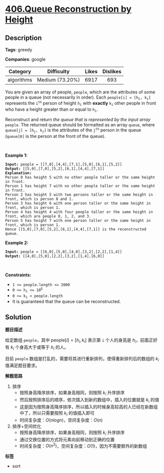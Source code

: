 # [406.Queue Reconstruction by Height](https://leetcode.com/problems/queue-reconstruction-by-height/description/)

## Description

**Tags**: greedy

**Companies**: google

|  Category  |   Difficulty    | Likes | Dislikes |
| :--------: | :-------------: | :---: | :------: |
| algorithms | Medium (73.20%) | 6917  |   693    |

<p>You are given an array of people, <code>people</code>, which are the attributes of some people in a queue (not necessarily in order). Each <code>people[i] = [h<sub>i</sub>, k<sub>i</sub>]</code> represents the <code>i<sup>th</sup></code> person of height <code>h<sub>i</sub></code> with <strong>exactly</strong> <code>k<sub>i</sub></code> other people in front who have a height greater than or equal to <code>h<sub>i</sub></code>.</p>
<p>Reconstruct and return <em>the queue that is represented by the input array </em><code>people</code>. The returned queue should be formatted as an array <code>queue</code>, where <code>queue[j] = [h<sub>j</sub>, k<sub>j</sub>]</code> is the attributes of the <code>j<sup>th</sup></code> person in the queue (<code>queue[0]</code> is the person at the front of the queue).</p>
<p>&nbsp;</p>
<p><strong class="example">Example 1:</strong></p>
<pre><code><strong>Input:</strong> people = [[7,0],[4,4],[7,1],[5,0],[6,1],[5,2]]
<strong>Output:</strong> [[5,0],[7,0],[5,2],[6,1],[4,4],[7,1]]
<strong>Explanation:</strong>
Person 0 has height 5 with no other people taller or the same height in front.
Person 1 has height 7 with no other people taller or the same height in front.
Person 2 has height 5 with two persons taller or the same height in front, which is person 0 and 1.
Person 3 has height 6 with one person taller or the same height in front, which is person 1.
Person 4 has height 4 with four people taller or the same height in front, which are people 0, 1, 2, and 3.
Person 5 has height 7 with one person taller or the same height in front, which is person 1.
Hence [[5,0],[7,0],[5,2],[6,1],[4,4],[7,1]] is the reconstructed queue.</code></pre>
<p><strong class="example">Example 2:</strong></p>
<pre><code><strong>Input:</strong> people = [[6,0],[5,0],[4,0],[3,2],[2,2],[1,4]]
<strong>Output:</strong> [[4,0],[5,0],[2,2],[3,2],[1,4],[6,0]]</code></pre>
<p>&nbsp;</p>
<p><strong>Constraints:</strong></p>
<ul>
  <li><code>1 &lt;= people.length &lt;= 2000</code></li>
  <li><code>0 &lt;= h<sub>i</sub> &lt;= 10<sup>6</sup></code></li>
  <li><code>0 &lt;= k<sub>i</sub> &lt; people.length</code></li>
  <li>It is guaranteed that the queue can be reconstructed.</li>
</ul>

## Solution

**题目描述**

给定数组 `people`，其中 $\text{people}[i] = [h_i, k_i]$ 表示第 `i` 个人的身高是 $h_i$，前面正好有 $k_i$ 个身高大于或等于 $h_i$ 的人。

目前 `people` 数组是打乱的，需要将其进行重新排列，使得重新排列后的数组的 $k_i$ 值满足题目要求。

**解题思路**

1. 排序
   - 按照身高降序排序，如果身高相同，则按照 $k_i$ 升序排序
   - 然后按照排序后的顺序，依次插入到新的数组中，插入的位置就是 $k_i$ 的值
   - 这是因为按照身高降序排序，所以插入的时候身高较高的人已经在新数组中了，所以只需要按照 $k_i$ 的值插入即可
   - 时间复杂度：$O(nlogn)$，空间复杂度：$O(n)$
2. 排序+空间优化
   - 按照身高降序排序，如果身高相同，则按照 $k_i$ 升序排序
   - 通过交换位置的方式将元素向前移动到正确的位置
   - 时间复杂度：$O(n^2)$，空间复杂度：$O(1)$，因为不需要额外的新数组

**标签**

- sort
